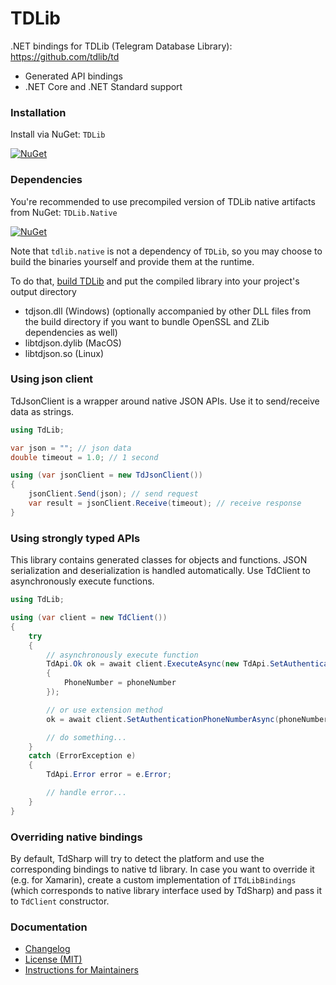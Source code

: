 # TDLib

.NET bindings for TDLib (Telegram Database Library): https://github.com/tdlib/td
* Generated API bindings
* .NET Core and .NET Standard support

### Installation

Install via NuGet: ```TDLib```

[![NuGet](https://img.shields.io/nuget/v/TDLib.svg)](https://www.nuget.org/packages/TDLib/)

### Dependencies

You're recommended to use precompiled version of TDLib native artifacts from NuGet: ```TDLib.Native```

[![NuGet](https://img.shields.io/nuget/v/tdlib.native.svg)](https://www.nuget.org/packages/tdlib.native/)

Note that `tdlib.native` is not a dependency of `TDLib`, so you may choose to build the binaries yourself and provide them at the runtime.

To do that, [build TDLib](https://core.telegram.org/tdlib/docs/index.html#building) and put the compiled library into your project's output directory
* tdjson.dll (Windows) (optionally accompanied by other DLL files from the build directory if you want to bundle OpenSSL and ZLib dependencies as well)
* libtdjson.dylib (MacOS)
* libtdjson.so (Linux)

### Using json client

TdJsonClient is a wrapper around native JSON APIs. Use it to send/receive data as strings.

```csharp
using TdLib;

var json = ""; // json data
double timeout = 1.0; // 1 second

using (var jsonClient = new TdJsonClient())
{
    jsonClient.Send(json); // send request
    var result = jsonClient.Receive(timeout); // receive response
}
```

### Using strongly typed APIs

This library contains generated classes for objects and functions. JSON serialization and deserialization is handled automatically. Use TdClient to asynchronously execute functions.

```csharp
using TdLib;

using (var client = new TdClient())
{
    try
    {
        // asynchronously execute function
        TdApi.Ok ok = await client.ExecuteAsync(new TdApi.SetAuthenticationPhoneNumber
        {
            PhoneNumber = phoneNumber
        });

        // or use extension method
        ok = await client.SetAuthenticationPhoneNumberAsync(phoneNumber);

        // do something...
    }
    catch (ErrorException e)
    {
        TdApi.Error error = e.Error;

        // handle error...
    }
}
```

### Overriding native bindings

By default, TdSharp will try to detect the platform and use the corresponding bindings to native td library. In case you want to override it (e.g. for Xamarin), create a custom implementation of `ITdLibBindings` (which corresponds to native library interface used by TdSharp) and pass it to `TdClient` constructor.

### Documentation

- [Changelog][docs.changelog]
- [License (MIT)][docs.license]
- [Instructions for Maintainers][docs.maintainership]

[docs.changelog]: ./CHANGELOG.md
[docs.license]: ./LICENSE
[docs.maintainership]: ./MAINTAINERSHIP.md

